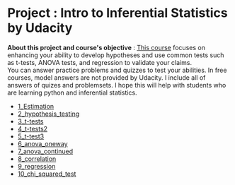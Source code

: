 # Project : Intro to Inferential Statistics by Udacity
**About this project and course's objective** : [This course](https://www.udacity.com/course/intro-to-inferential-statistics--ud201) focuses on enhancing your ability to develop hypotheses and use common tests such as t-tests, ANOVA tests, and regression to validate your claims.<br/>
You can answer practice problems and quizzes to test your abilities. In free courses, model answers are not provided by Udacity. I include all of answers of quizes and problemsets. I hope this will help with students who are learning python and inferential statistics. 

* [1_Estimation](https://github.com/yukaberry/Intro-to-Inferential-Statistics-by-Udacity/tree/master/1_Estimation)
* [2_hypothesis_testing](https://github.com/yukaberry/Intro-to-Inferential-Statistics-by-Udacity/tree/master/2_hypothesis_testing)
* [3_t-tests](https://github.com/yukaberry/Intro-to-Inferential-Statistics-by-Udacity/tree/master/3_t-tests)
* [4_t-tests2](https://github.com/yukaberry/Intro-to-Inferential-Statistics-by-Udacity/tree/master/4_t-tests2)
* [5_t-test3](https://github.com/yukaberry/Intro-to-Inferential-Statistics-by-Udacity/tree/master/5_t-test3)
* [6_anova_oneway](https://github.com/yukaberry/Intro-to-Inferential-Statistics-by-Udacity/tree/master/6_anova_oneway)
* [7_anova_continued](https://github.com/yukaberry/Intro-to-Inferential-Statistics-by-Udacity/tree/master/7_anova_continued)
* [8_correlation](https://github.com/yukaberry/Intro-to-Inferential-Statistics-by-Udacity/tree/master/8_correlation)
* [9_regression](https://github.com/yukaberry/Intro-to-Inferential-Statistics-by-Udacity/tree/master/9_regression)
* [10_chi_squared_test](https://github.com/yukaberry/Intro-to-Inferential-Statistics-by-Udacity/tree/master/10_chi_squared_test)
